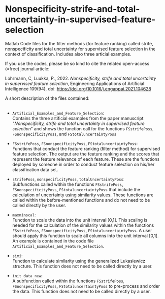 # Nonspecificity-strife-and-total-uncertainty-in-supervised-feature-selection
Matlab Code files for the filter methods (for feature ranking) called strife, nonspecificity and total uncertainty for supervised feature selection in the context of classification. Includes also three articial examples. 

If you use the codes, please be so kind to cite the related open-access (=free) journal article:

Lohrmann, C, Luukka, P., 2022. *Nonspecificity, strife and total uncertainty in supervised feature selection*, Engineering Applications of Artificial Intelligence 109(94), doi: https://doi.org/10.1016/j.engappai.2021.104628



A short description of the files contained:
<br />
<br />

- `Artificial_Examples_and_Feature_Selection`: <br />
Contains the three artificial examples from the paper manuscript "*Nonspecificity, strife and total uncertainty in supervised feature selection*" and shows the function call for the functions `FSstrifePoss`, `FSnonspecificityPoss`, and `FStotaluncertaintyPoss`

- `FSstrifePoss`, `FSnonspecificityPoss`, `FStotaluncertaintyPoss`: <br />
Functions that conduct the feature ranking (filter method) for supervised feature selection. The output are the feature ranking and the scores that represent the feature relevance of each feature. These are the functions deployed by someone in order to conduct feature selection on his/her classification data set.

- `strifePoss`, `nonspecificityPoss`, `totalUncertaintyPoss`: <br />
Subfunctions called within the functions `FSstrifePoss`, `FSnonspecificityPoss`, `FStotaluncertaintyPoss` that include the calculation of uncertainty using similarity values. These functions are called within the before-mentioned functions and do not need to be called directly by the user.

- `maxminscal`: <br />
Function to scale the data into the unit interval [0,1]. This scaling is needed for the calculation of the similarity values within the functions `FSstrifePoss`, `FSnonspecificityPoss`, `FStotaluncertaintyPoss`. A user should apply this function to scale all columns into the unit interval [0,1]. An example is contained in the code file `Artificial_Examples_and_Feature_Selection`.

- `simi`: <br />
Function to calculate similarity using the generalized Lukasiewicz structure. This function does not need to be called directly by a user.

- `init_data_new`: <br />
A subfunction called within the functions `FSstrifePoss`, `FSnonspecificityPoss`, `FStotaluncertaintyPoss` to pre-process and order the data. This function does not need to be called directly by a user.
